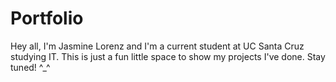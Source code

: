 # Portfolio
Hey all, I'm Jasmine Lorenz and I'm a current student at UC Santa Cruz studying IT. This is just a fun little space to show my projects I've done. Stay tuned! ^_^
